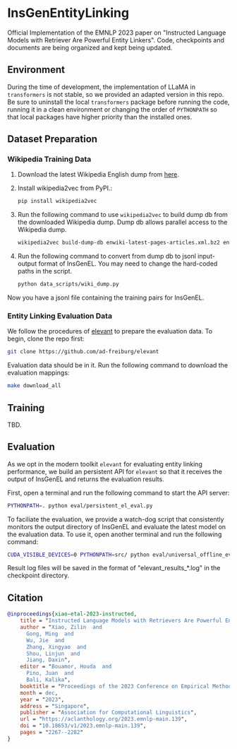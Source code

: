 # InsGenEntityLinking
Official Implementation of the EMNLP 2023 paper on "Instructed Language Models with Retriever Are Powerful Entity Linkers". Code, checkpoints and documents are being organized and kept being updated.

## Environment
During the time of development, the implementation of LLaMA in `transformers` is not stable, so we provided an adapted version in this repo. Be sure to uninstall the local `transformers` package before running the code, running it in a clean environment or changing the order of `PYTHONPATH` so that local packages have higher priority than the installed ones.

## Dataset Preparation

### Wikipedia Training Data

1. Download the latest Wikipedia English dump from [here](https://dumps.wikimedia.org/enwiki/latest/enwiki-latest-pages-articles.xml.bz2).

2. Install wikipedia2vec from PyPI.:
    ```bash
    pip install wikipedia2vec
    ```

3. Run the following command to use `wikipedia2vec` to build dump db from the downloaded Wikipedia dump. Dump db allows parallel access to the Wikipedia dump.
    ```bash
    wikipedia2vec build-dump-db enwiki-latest-pages-articles.xml.bz2 enwiki-latest-pages-articles.db
    ```

4. Run the following command to convert from dump db to jsonl input-output format of InsGenEL. You may need to change the hard-coded paths in the script.
    ```bash
    python data_scripts/wiki_dump.py
    ```

Now you have a jsonl file containing the training pairs for InsGenEL.

### Entity Linking Evaluation Data

We follow the procedures of [elevant](https://github.com/ad-freiburg/elevant) to prepare the evaluation data. To begin, clone the repo first:

```bash
git clone https://github.com/ad-freiburg/elevant
```

Evaluation data should be in it. Run the following command to download the evaluation mappings:

```bash
make download_all
```

## Training
TBD.

## Evaluation
As we opt in the modern toolkit `elevant` for evaluating entity linking performance, we build an persistent API for `elevant` so that it receives the output of InsGenEL and returns the evaluation results.

First, open a terminal and run the following command to start the API server:

```bash
PYTHONPATH=. python eval/persistent_el_eval.py
```

To faciliate the evaluation, we provide a watch-dog script that consistently monitors the output directory of InsGenEL and evaluate the latest model on the evaluation data. To use it, open another terminal and run the following command:

```bash
CUDA_VISIBLE_DEVICES=0 PYTHONPATH=src/ python eval/universal_offline_eval.py --watch_path ./llama_7B_EL_full_evalsample_0.5 --checkpoint_name .
```

Result log files will be saved in the format of "elevant_results_*.log" in the checkpoint directory.


## Citation

```bibtex
@inproceedings{xiao-etal-2023-instructed,
    title = "Instructed Language Models with Retrievers Are Powerful Entity Linkers",
    author = "Xiao, Zilin  and
      Gong, Ming  and
      Wu, Jie  and
      Zhang, Xingyao  and
      Shou, Linjun  and
      Jiang, Daxin",
    editor = "Bouamor, Houda  and
      Pino, Juan  and
      Bali, Kalika",
    booktitle = "Proceedings of the 2023 Conference on Empirical Methods in Natural Language Processing",
    month = dec,
    year = "2023",
    address = "Singapore",
    publisher = "Association for Computational Linguistics",
    url = "https://aclanthology.org/2023.emnlp-main.139",
    doi = "10.18653/v1/2023.emnlp-main.139",
    pages = "2267--2282"
}
```
